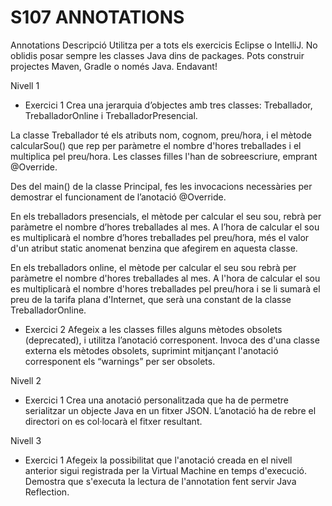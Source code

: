 # S107  ANNOTATIONS
Annotations
Descripció
Utilitza per a tots els exercicis Eclipse o IntelliJ.
No oblidis posar sempre les classes Java dins de packages.
Pots construir projectes Maven, Gradle o només Java.
Endavant!

Nivell 1
- Exercici 1
Crea una jerarquia d’objectes amb tres classes:  Treballador, TreballadorOnline i TreballadorPresencial.

La classe Treballador té els atributs nom, cognom, preu/hora, i el mètode calcularSou() que rep per paràmetre el nombre d'hores treballades i el multiplica pel preu/hora. Les classes filles l'han de sobreescriure,  emprant @Override. 

Des del main() de la classe Principal, fes les invocacions necessàries per demostrar el funcionament de l’anotació @Override.

En els treballadors presencials, el mètode per calcular el seu sou, rebrà per paràmetre el nombre d’hores treballades al mes. A l’hora de calcular el sou es multiplicarà el nombre d’hores treballades pel preu/hora, més el valor d'un atribut static anomenat benzina que afegirem en aquesta classe.

En els treballadors online, el mètode per calcular el seu sou rebrà per paràmetre el nombre d'hores treballades al mes. A l'hora de calcular el sou es multiplicarà el nombre d'hores treballades pel preu/hora i se li sumarà el preu de la tarifa plana d'Internet, que serà una constant de la classe TreballadorOnline.



- Exercici 2
Afegeix a les classes filles alguns mètodes obsolets (deprecated), i utilitza l’anotació corresponent. Invoca des d'una classe externa els mètodes obsolets, suprimint mitjançant l'anotació corresponent els “warnings” per ser obsolets.

Nivell 2
- Exercici 1
Crea una anotació personalitzada que ha de permetre serialitzar un objecte Java en un fitxer JSON. L’anotació ha de rebre el directori on es col·locarà el fitxer resultant.

Nivell 3
- Exercici 1
Afegeix la possibilitat que l'anotació creada en el nivell anterior sigui registrada per la Virtual Machine en temps d'execució. Demostra que s'executa la lectura de l'annotation fent servir Java Reflection.
